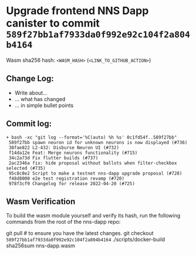 # Upgrade frontend NNS Dapp canister to commit `589f27bb1af7933da0f992e92c104f2a804b4164`
Wasm sha256 hash: `<WASM_HASH>` (`<LINK_TO_GITHUB_ACTION>`)

## Change Log:

* Write about...
* ... what has changed
* ... in simple bullet points

## Commit log:

```
+ bash -xc "git log --format='%C(auto) %h %s' 0c1fd54f..589f27bb"
 589f27bb spawn neuron id for unknown neurons is now displayed (#736)
 38fae822 L2-432: Disburse Neuron UI (#732)
 f14da12e Feat: Merge neurons functionality (#715)
 34c2a73d Fix flutter builds (#737)
 2ac2346a fix: hide proposal without ballots when filter-checkbox selected (#735)
 95c8c8e2 Script to make a testnet nns-dapp upgrade proposal (#728)
 f48d8000 e2e test registration revamp (#720)
 978f3cf9 Changelog for release 2022-04-20 (#725)
```

## Wasm Verification

To build the wasm module yourself and verify its hash, run the following commands from the root of the nns-dapp repo:

git pull  # to ensure you have the latest changes.
git checkout `589f27bb1af7933da0f992e92c104f2a804b4164`
./scripts/docker-build
sha256sum nns-dapp.wasm
